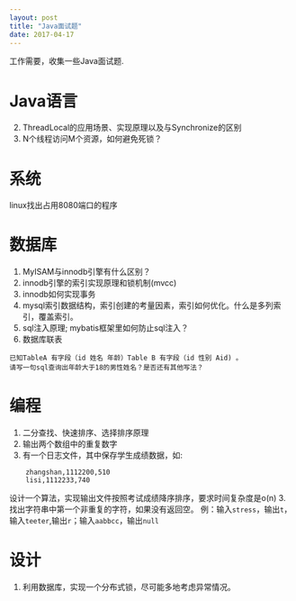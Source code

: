 ```yaml
---
layout: post
title: "Java面试题"
date: 2017-04-17
---
```


工作需要，收集一些Java面试题.


# Java语言
2. ThreadLocal的应用场景、实现原理以及与Synchronize的区别
2. N个线程访问M个资源，如何避免死锁？

# 系统
linux找出占用8080端口的程序

# 数据库
1. MyISAM与innodb引擎有什么区别？
5. innodb引擎的索引实现原理和锁机制(mvcc)
2. innodb如何实现事务
3. mysql索引数据结构，索引创建的考量因素，索引如何优化。什么是多列索引，覆盖索引。
4. sql注入原理; mybatis框架里如何防止sql注入？
5. 数据库联表
````
已知TableA 有字段（id 姓名 年龄）Table B 有字段（id 性别 Aid) 。
请写一句sql查询出年龄大于18的男性姓名？是否还有其他写法？
````

# 编程
1. 二分查找、快速排序、选择排序原理
3. 输出两个数组中的重复数字
4. 有一个日志文件，其中保存学生成绩数据，如:
```
    zhangshan,1112200,510
    lisi,1112233,740
```
  设计一个算法，实现输出文件按照考试成绩降序排序，要求时间复杂度是o(n)
3. 找出字符串中第一个非重复的字符，如果没有返回空。
例：输入`stress`，输出`t`，输入`teeter`,输出`r`；输入`aabbcc`，输出`null`


# 设计
1. 利用数据库，实现一个分布式锁，尽可能多地考虑异常情况。
